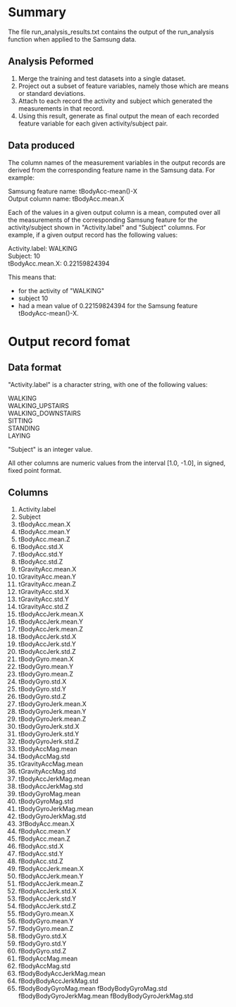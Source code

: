 
Summary
=======

The file run_analysis_results.txt contains the output of the run_analysis function
when applied to the Samsung data.

Analysis Peformed
-----------------

1. Merge the training and test datasets into a single dataset.
2. Project out a subset of feature variables, namely those which are means or standard deviations.
3. Attach to each record the activity and subject which generated the measurements in that record.
4. Using this result, generate as final output the mean of each recorded feature variable for each given activity/subject pair.

Data produced
-------------

The column names of the measurement variables in the output records are derived from the corresponding feature name in the Samsung data. For example:

Samsung feature name: tBodyAcc-mean()-X  
Output column name: tBodyAcc.mean.X

Each of the values in a given output column is a mean, computed over all the measurements of the corresponding Samsung feature for the activity/subject shown in "Activity.label" and "Subject" columns. For example, if a given output record has the following values:

Activity.label: WALKING  
Subject: 10  
tBodyAcc.mean.X: 0.22159824394  

This means that:  
* for the activity of "WALKING"  
* subject 10  
* had a mean value of 0.22159824394 for the Samsung feature tBodyAcc-mean()-X.

Output record fomat
===================

Data format
-----------

"Activity.label" is a character string, with one of the following values:

 WALKING  
 WALKING_UPSTAIRS  
 WALKING_DOWNSTAIRS  
 SITTING  
 STANDING  
 LAYING  
 
"Subject" is an integer value.

All other columns are numeric values from the interval [1.0, -1.0], in signed, fixed point format.

Columns
-------

1. Activity.label      
2. Subject
3. tBodyAcc.mean.X
4. tBodyAcc.mean.Y
5. tBodyAcc.mean.Z
6. tBodyAcc.std.X
7. tBodyAcc.std.Y
8. tBodyAcc.std.Z
9. tGravityAcc.mean.X
10. tGravityAcc.mean.Y
11. tGravityAcc.mean.Z
12. tGravityAcc.std.X
13. tGravityAcc.std.Y
14. tGravityAcc.std.Z 
15. tBodyAccJerk.mean.X
16. tBodyAccJerk.mean.Y
17. tBodyAccJerk.mean.Z
18. tBodyAccJerk.std.X
19. tBodyAccJerk.std.Y
20. tBodyAccJerk.std.Z
21. tBodyGyro.mean.X
22. tBodyGyro.mean.Y
23. tBodyGyro.mean.Z
24. tBodyGyro.std.X
25. tBodyGyro.std.Y
26. tBodyGyro.std.Z
27. tBodyGyroJerk.mean.X
28. tBodyGyroJerk.mean.Y
29. tBodyGyroJerk.mean.Z
30. tBodyGyroJerk.std.X
31. tBodyGyroJerk.std.Y
32. tBodyGyroJerk.std.Z
33. tBodyAccMag.mean
34. tBodyAccMag.std
35. tGravityAccMag.mean
36. tGravityAccMag.std
37. tBodyAccJerkMag.mean
38. tBodyAccJerkMag.std
39. tBodyGyroMag.mean
40. tBodyGyroMag.std
41. tBodyGyroJerkMag.mean
42. tBodyGyroJerkMag.std
43. 3fBodyAcc.mean.X
44. fBodyAcc.mean.Y
45. fBodyAcc.mean.Z
46. fBodyAcc.std.X
47. fBodyAcc.std.Y
49. fBodyAcc.std.Z
50. fBodyAccJerk.mean.X
51. fBodyAccJerk.mean.Y
52. fBodyAccJerk.mean.Z
53. fBodyAccJerk.std.X
54. fBodyAccJerk.std.Y
55. fBodyAccJerk.std.Z
56. fBodyGyro.mean.X
57. fBodyGyro.mean.Y
58. fBodyGyro.mean.Z
59. fBodyGyro.std.X
60. fBodyGyro.std.Y
61. fBodyGyro.std.Z
62. fBodyAccMag.mean
63. fBodyAccMag.std
64. fBodyBodyAccJerkMag.mean
65. fBodyBodyAccJerkMag.std
66. fBodyBodyGyroMag.mean
fBodyBodyGyroMag.std
fBodyBodyGyroJerkMag.mean
fBodyBodyGyroJerkMag.std
